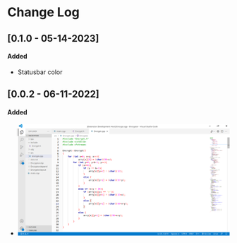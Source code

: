 # Change Log

## [0.1.0 - 05-14-2023]
#### Added

- Statusbar color

## [0.0.2 - 06-11-2022]
#### Added

- ![Default theme](preview/preview_1.png)
